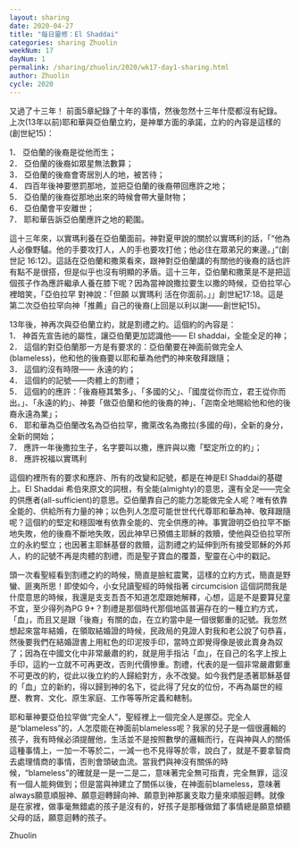 ```yaml
---
layout: sharing
date: 2020-04-27
title: "每日靈修：El Shaddai"
categories: sharing Zhuolin
weekNum: 17
dayNum: 1
permalink: /sharing/zhuolin/2020/wk17-day1-sharing.html
author: Zhuolin
cycle: 2020
--- 
```

   
  又過了十三年！ 前面5章紀錄了十年的事情，然後忽然十三年什麼都沒有紀錄。  
  上次(13年以前)耶和華與亞伯蘭立約，是神單方面的承諾，立約的內容是這樣的(創世紀15)：  
   
1． 亞伯蘭的後裔是從他而生；  
2． 亞伯蘭的後裔如眾星無法數算；  
3． 亞伯蘭的後裔會寄居別人的地，被苦待；  
4． 四百年後神要懲罰那地，並把亞伯蘭的後裔帶回應許之地；  
5． 亞伯蘭的後裔從那地出來的時候會帶大量財物；  
6． 亞伯蘭會平安離世；  
7． 耶和華告訴亞伯蘭應許之地的範圍。  
   
  這十三年來，以實瑪利養在亞伯蘭面前。神對夏甲說的關於以實瑪利的話，「“他為人必像野驢。他的手要攻打人，人的手也要攻打他；他必住在眾弟兄的東邊。」”(創世記 16:12)。這話在亞伯蘭和撒萊看來，跟神對亞伯蘭講的有關他的後裔的話也許有點不是很搭，但是似乎也沒有明顯的矛盾。這十三年，亞伯蘭和撒萊是不是把這個孩子作為應許繼承人養在膝下呢？因為當神說撒拉要生以撒的時候，亞伯拉罕心裡暗笑，「亞伯拉罕 對神說：「但願 以實瑪利 活在你面前。」」創世紀17:18。這是第二次亞伯拉罕向神「推薦」自己的後裔(上回是以利以謝——創世紀15)。  
   
  13年後，神再次與亞伯蘭立約，就是割禮之約。這個約的內容是：  
1． 神首先宣告祂的屬性，讓亞伯蘭更加認識他—— El shaddai，全能全足的神；  
2． 這個約對亞伯蘭那一方是有要求的：亞伯蘭要在神面前做完全人(blameless)，他和他的後裔要以耶和華為他們的神來敬拜跟隨；  
3． 這個約沒有時限—— 永遠的約；  
4． 這個約的記號——肉體上的割禮；  
5． 這個約的應許：「後裔極其繁多」、「多國的父」、「國度從你而立，君王從你而出。」、「永遠的約」、神要「做亞伯蘭和他的後裔的神」、「迦南全地賜給他和他的後裔永遠為業」；  
6． 耶和華為亞伯蘭改名為亞伯拉罕，撒萊改名為撒拉(多國的母)，全新的身分，全新的開始；  
7． 應許一年後撒拉生子，名字要叫以撒，應許與以撒「堅定所立的約」；  
8． 應許祝福以實瑪利  
   
  這個約裡所有的要求和應許、所有的改變和記號，都是在神是El Shaddai的基礎上。El Shaddai 希伯來原文的詞根，有全能(almighty)的意思，還有全足——完全的供應者(all-sufficient)的意思。亞伯蘭靠自己的能力怎能做完全人呢？唯有依靠全能的、供給所有力量的神；以色列人怎麼可能世世代代尊耶和華為神、敬拜跟隨呢？這個約的堅定和穩固唯有依靠全能的、完全供應的神。事實證明亞伯拉罕不斷地失敗，他的後裔不斷地失敗，因此神早已預備主耶穌的救贖，使他與亞伯拉罕所立的永約堅立；也因著主耶穌基督的救贖，這割禮之約延伸到所有接受耶穌的外邦人，約的記號不再是肉體的割禮，而是聖子寶血的覆蓋，聖靈在心中的戳記。  
    
  頭一次看聖經看到割禮之約的時候，簡直是臉紅震驚，這樣的立約方式，簡直是野蠻、匪夷所思！即使如今，小女兒讀聖經的時候指著 circumcision 這個詞問我是什麼意思的時候，我還是支支吾吾不知道怎麼跟她解釋，心想，這是不是要算兒童不宜，至少得列為PG 9+？割禮是那個時代那個地區普遍存在的一種立約方式，「血」，而且又是跟「後裔」有關的血，在立約當中是一個很鄭重的記號。我忽然想起來當年結婚，在領取結婚證的時候，民政局的見證人對我和老公說了句恭喜，然後要我們在結婚證書上用紅色的印泥按手印，當時立即覺得像是彼此賣身為奴了；因為在中國文化中非常嚴肅的約，就是用手指沾「血」，在自己的名字上按上手印，這約一立就不可再更改，否則代價慘重。割禮，代表的是一個非常嚴肅鄭重不可更改的約，從此以後立約的人歸給對方，永不改變。如今我們是憑著耶穌基督的「血」立的新約，得以歸到神的名下，從此得了兒女的位份，不再為屬世的經歷、教育、文化、原生家庭、工作等等所定義和轄制。  
   
  耶和華神要亞伯拉罕做“完全人”，聖經裡上一個完全人是挪亞。完全人是“blameless”的，人怎麼能在神面前blameless呢？我家的兒子是一個很邏輯的孩子，我有時候必須提醒他，生活並不是按照數學的邏輯而行，在與神與人的關係這種事情上，一加一不等於二，一減一也不見得等於零，說白了，就是不要拿智商去處理情商的事情，否則會頭破血流。當我們與神沒有關係的時候，“blameless”的確就是一是一二是二，意味著完全無可指責，完全無罪，這沒有一個人能夠做到；但是當與神建立了關係以後，在神面前blameless，意味著always願意順服神、願意迴轉歸向神、願意到神那裏支取力量來順服迴轉。就像是在家裡，做事毫無錯處的孩子是沒有的，好孩子是那種做錯了事情總是願意傾聽父母的話，願意迴轉的孩子。  
   
Zhuolin  
